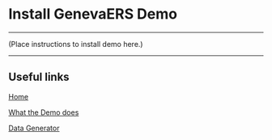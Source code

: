 # Install GenevaERS Demo

-----

\(Place instructions to install demo here.\)

-----

## Useful links

[Home](index.md)

[What the Demo does](WhatDemoDoes.md)

[Data Generator](DataGenerator.md)